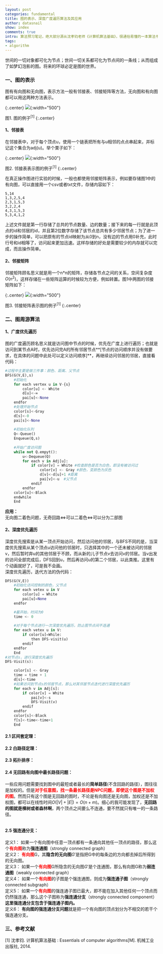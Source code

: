 ```yaml
---
layout: post
categories: fundamental
title: 图的表示、深度广度遍历算法及其应用
author: datasnail
show: index
comments: true
intro: 算法预习笔记，绝大部分源从沈孝钧老师《计算机算法基础》，很通俗易懂的一本算法书，没有像算法导论那么巨大，但基本知识都涵盖了。
tags:
- algorithm
---
```


世间的一切对象都可化为节点；世间一切关系都可化为节点间的一条线；从而组成了如梦幻泡影的图。将来的环球必定是图的世界。

### 一、图的表示
图有有向图和无向图，表示方法一般有邻接表、邻接矩阵等方法，无向图和有向图都可以用这两种方法表示。

{:.center}
![](/postimg/algorithm_graph/graphs.png){:width="500"}

图1. 图的例子<sup>[1]</sup>
{:.center}

#### 1、邻接表
在邻接表中，对于每个顶点u，使用一个链表把所有与u相邻的点点串起来，并标记这个集合为adj(u)。举个栗子如下：

{:.center}
![](/postimg/algorithm_graph/adj.png){:width="500"}

图2. 邻接表表示图的例子<sup>[1]</sup>
{:.center}

在真正操作图进行实验的时候，一般也都使用邻接矩阵表示，例如要存储图1中的有向图，可以直接用一个csv或者txt文件，存储内容如下：  
```
5,14
1,3,2,5,4
2,3,1,5,3
3,2,2,4
4,3,1,5,3
5,3,4,1,2
```
上述文件就是第一行存储了总共的节点数量、边的数量；接下来的每一行就是此顶点的id和邻居的id，并且第2位数字存储了该节点总共有多少邻居节点；为了进一步的操作简单，可以把原有的节点id映射为从0到n，没有边的节点用0补充，此时行号和id相等了，访问起来更加迅速。这样存储的好处是需要较少的内存就可以完成，而且操作简单。
#### 2、邻接矩阵
邻接矩阵顾名思义就是用一个n*n的矩阵，存储各节点之间的关系，空间复杂度$O(n^2)$，这样存储在一些矩阵运算的时候较为方便，例如转置。图1中两图的邻接矩阵如下：

{:.center}
![](/postimg/algorithm_graph/matrix.png){:width="500"}

图3. 邻接矩阵表示图的例子<sup>[1]</sup>
{:.center}

### 二、图周游算法

#### 1、广度优先遍历
图的广度遍历顾名思义就是访问图中节点的时候，优先在广度上进行遍历；也就是访问到某节点A时，优先访问完A的所有邻居节点**[节点的访问顺序并没有做要求，在具体的问题中此处可以定义访问顺序]**，再继续访问邻居的邻居，直接看代码：

```python
#过程中主要是做三件事：颜色、距离、父节点
BFS(G(V,E),s)
	#初始化
    for each vertex u in V-{s}
        color[u] <- White
        d[u]<-∞
        pai[u]<-None
    endfor
	#处理开始节点
	color[s]<-Gray
	d[s]<-0
	pai[s]<-None
	
	#初始化队列
	Q<-Queue()
	Enqueue(Q,s)
	
	#开始广度访问图
	while not Q.empyt():
		u<-Dequeue(Q)
		for each v in Adj[u]:
			if color[v] = White #检查颜色是否为白色，即没有被访问过
				color[v] <- Gray #颜色，变颜色为灰色
				d[v]<-d[u]+1 #距离
				pai[v]<-u  #父节点
			endif
		endfor
	color[u]<-Black
	endwhile
	End	
```

**应用：**   
无向图二着色问题，无奇回路<=>可以二着色<=>可以分为二部图
#### 2、深度优先遍历
深度优先搜索是从某一顶点开始访问，然后访问他的邻居，与BFS不同的是，当深度优先搜索从某个顶点u访问他的邻居时，只选择其中的一个还未被访问的邻居v，然后暂时弃u的其他邻居于不顾，而从新的儿子节点v去访问v的邻居。当v出发的访问全部完成后，DFS回到u，然后再访问u的第二个邻居，以此类推。这里有个动画就好了，可是我不会画。  
深度优先遍历，迭代方法的伪代码：  
```python
DFS(G(V,E))
	#初始化访问控制的颜色，父节点
	for each vetex u in V
		color[u] = White
		pai[u]=None
	endfor

	#最开始，时间为0
	time <- 0
	
	#对于每个节点进行一次深度优先遍历，防止图节点间不连通
	for each vetex u in V:
		if color[u]=While:
			then DFS-visit(u)
		endif
	endfor
	End
#对节点s，进行深度优先遍历
DFS-Visit(s):

	color[s] <- Gray
	time = time + 1
	d[s]<-time
	#如果访问到节点s的邻居节点，那么对其邻居节点迭代进行深度优先遍历
	for each v in Adj[s]:
		if color[v] = White
			pai[v]<-s
			DFS-Visit(v)
		endif
	endfor
	color[s]<-Black
	f[s]<-time<-time+1
	End
```
#### **2.1 区间套定理：**  

#### **2.2 白路径定理：**

#### **2.3 拓扑排序：**

#### **2.4 无回路有向图中最长路径问题：**  
一些应用问题需要找到图中的最短或者最长的**简单路径**(不含回路的路径），图往往是加权的。但是<span style='color:red'>**对于任意图，找一条最长路径是NPC问题，即使这个图是不加权的图**</span>。然而只有这个图是无回路的图时，不论是有向图还是无向图，加权还是不加权图，都可以在线性时间$O(|V|+|E|)=O(n+m)$。细心的我可能发现了，**无回路的图就是棵树或者森林啊**，两个顶点之间要么不连通，要不然就只有唯一的一条路径。
```

```

#### **<span id ='stronglyconnectedcomponent'>2.5 强连通分支：</span>**
定义1： 如果一个有向图中任意一顶点都有一条通向其他任一顶点的路径，那么这个<span style = 'color:red'>**有向图**</span>称为**强连通图**（strongly connected graph）  
定义2： <span style = 'color:red'>**有向图**</span>G，其**隐含的无向图**$G'$是指把G中的每条边的方向都去掉后所得到的无向图。  
定义3： 如果一个<span style = 'color:red'>**有向图**</span>G所隐含的无向图$G'$是个连通图，那么有向图G称为**弱连通图**（weakly connected graph）  
定义4： 如果一个<span style = 'color:red'>**有向图**</span>的子图是个强连通图，则成为**强连通子图**（strongly connected subgraph）  
定义5： 如果一个<span style = 'color:red'>**有向图**</span>的强连通子图已最大，即不能在加入其他任何一个顶点而仍然强连通，那么这个子图称为**强连通分支**（strongly connected component）  
**这里强连通分支包含于强连通子图内。**  
定义6： **有向图的强连通分支问题**就是把一个有向图的顶点划分为不相交的若干个强连通分支。  


### 三、参考文献

[1] 沈孝钧. 计算机算法基础 : Essentials of computer algorithms[M]. 机械工业出版社, 2014.